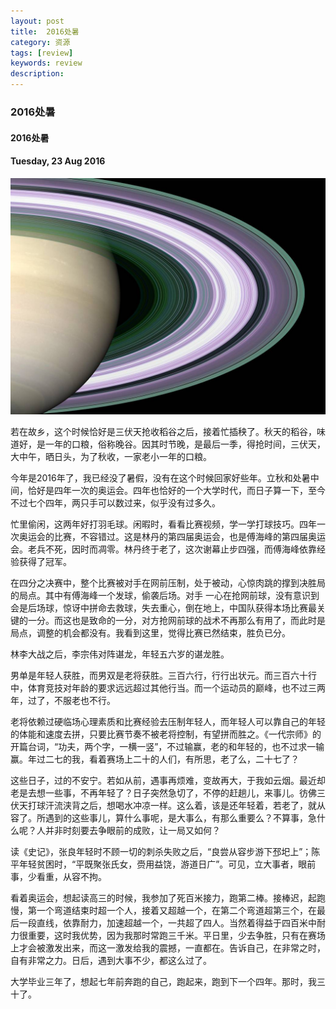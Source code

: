 ```yaml
---
layout: post
title:  2016处暑
category: 资源
tags: [review]
keywords: review
description:
---
```


### 2016处暑

#### 2016处暑

#### Tuesday, 23 Aug 2016

![cassini](/../../assets/img/resource/2016/cassini_8.jpg)

若在故乡，这个时候恰好是三伏天抢收稻谷之后，接着忙插秧了。秋天的稻谷，味道好，是一年的口粮，俗称晚谷。因其时节晚，是最后一季，得抢时间，三伏天，大中午，晒日头，为了秋收，一家老小一年的口粮。

今年是2016年了，我已经没了暑假，没有在这个时候回家好些年。立秋和处暑中间，恰好是四年一次的奥运会。四年也恰好的一个大学时代，而日子算一下，至今不过七个四年，两只手可以数过来，似乎没有过多久。

忙里偷闲，这两年好打羽毛球。闲暇时，看看比赛视频，学一学打球技巧。四年一次奥运会的比赛，不容错过。这是林丹的第四届奥运会，也是傅海峰的第四届奥运会。老兵不死，因时而凋零。林丹终于老了，这次谢幕止步四强，而傅海峰依靠经验获得了冠军。

在四分之决赛中，整个比赛被对手在网前压制，处于被动，心惊肉跳的撑到决胜局的局点。其中有傅海峰一个发球，偷袭后场。对手
一心在抢网前球，没有意识到会是后场球，惊讶中拼命去救球，失去重心，倒在地上，中国队获得本场比赛最关键的一分。而这也是致命的一分，对方抢网前球的战术不再那么有用了，而此时是局点，调整的机会都没有。我看到这里，觉得比赛已然结束，胜负已分。

林李大战之后，李宗伟对阵谌龙，年轻五六岁的谌龙胜。

男单是年轻人获胜，而男双是老将获胜。三百六行，行行出状元。而三百六十行中，体育竞技对年龄的要求远远超过其他行当。而一个运动员的巅峰，也不过三两年，过了，不服老也不行。

老将依赖过硬临场心理素质和比赛经验去压制年轻人，而年轻人可以靠自己的年轻的体能和速度去拼，只要比赛节奏不被老将控制，有望拼而胜之。《一代宗师》的开篇台词，“功夫，两个字，一横一竖”，不过输赢，老的和年轻的，也不过求一输赢。年过二七的我，看着赛场上二十的人们，有所思，老了么，二十七了？

这些日子，过的不安宁。若如从前，遇事再烦难，变故再大，于我如云烟。最近却老是去想一些事，不再年轻了？日子突然急切了，不停的赶趟儿，来事儿。彷佛三伏天打球汗流浃背之后，想喝水冲凉一样。这么着，该是还年轻着，若老了，就从容了。所遇到的这些事儿，算什么事呢，是大事么，有那么重要么？不算事，急什么呢？人并非时刻要去争眼前的成败，让一局又如何？

读《史记》，张良年轻时不顾一切的刺杀失败之后，“良尝从容步游下邳圯上”；陈平年轻贫困时，“平既聚张氏女，赍用益饶，游道日广”。可见，立大事者，眼前事，少看重，从容不拘。

看着奥运会，想起读高三的时候，我参加了死百米接力，跑第二棒。接棒迟，起跑慢，第一个弯道结束时超一个人，接着又超越一个，在第二个弯道超第三个，在最后一段直线，依靠耐力，加速超越一个，一共超了四人。当然着得益于四百米中耐力很重要，这时我优势，因为我那时常跑三千米。平日里，少去争胜，只有在赛场上才会被激发出来，而这一激发给我的震撼，一直都在。告诉自己，在非常之时，自有非常之力。日后，遇到大事不少，都这么过了。

大学毕业三年了，想起七年前奔跑的自己，跑起来，跑到下一个四年。那时，我三十了。

